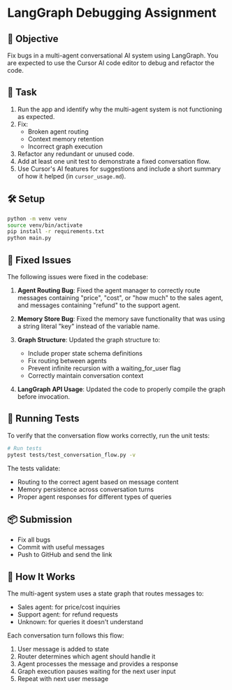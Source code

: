 # LangGraph Debugging Assignment

## 🎯 Objective

Fix bugs in a multi-agent conversational AI system using LangGraph. You are expected to use the Cursor AI code editor to debug and refactor the code.

## 📂 Task

1. Run the app and identify why the multi-agent system is not functioning as expected.
2. Fix:
   - Broken agent routing
   - Context memory retention
   - Incorrect graph execution
3. Refactor any redundant or unused code.
4. Add at least one unit test to demonstrate a fixed conversation flow.
5. Use Cursor's AI features for suggestions and include a short summary of how it helped (in `cursor_usage.md`).

## 🛠️ Setup

```bash
python -m venv venv
source venv/bin/activate
pip install -r requirements.txt
python main.py
```

## 🐛 Fixed Issues

The following issues were fixed in the codebase:

1. **Agent Routing Bug**: Fixed the agent manager to correctly route messages containing "price", "cost", or "how much" to the sales agent, and messages containing "refund" to the support agent.

2. **Memory Store Bug**: Fixed the memory save functionality that was using a string literal "key" instead of the variable name.

3. **Graph Structure**: Updated the graph structure to:
   - Include proper state schema definitions
   - Fix routing between agents
   - Prevent infinite recursion with a waiting_for_user flag
   - Correctly maintain conversation context

4. **LangGraph API Usage**: Updated the code to properly compile the graph before invocation.

## 🧪 Running Tests

To verify that the conversation flow works correctly, run the unit tests:

```bash
# Run tests
pytest tests/test_conversation_flow.py -v
```

The tests validate:
- Routing to the correct agent based on message content
- Memory persistence across conversation turns
- Proper agent responses for different types of queries

## 📦 Submission

- Fix all bugs
- Commit with useful messages
- Push to GitHub and send the link

## 🧠 How It Works

The multi-agent system uses a state graph that routes messages to:
- Sales agent: for price/cost inquiries
- Support agent: for refund requests
- Unknown: for queries it doesn't understand

Each conversation turn follows this flow:
1. User message is added to state
2. Router determines which agent should handle it
3. Agent processes the message and provides a response
4. Graph execution pauses waiting for the next user input
5. Repeat with next user message





